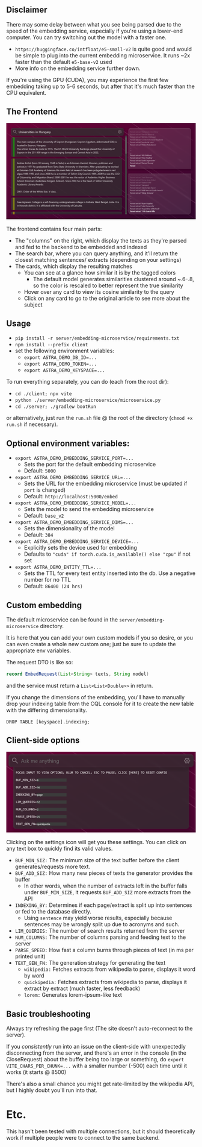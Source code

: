 ## Disclaimer

There may some delay between what you see being parsed due to the speed of the embedding service,
especially if you're using a lower-end computer. You can try switching out the model with a faster one.
 - `https://huggingface.co/intfloat/e5-small-v2` is quite good and would be simple to plug into the
   current embedding microservice. It runs ~2x faster than the default `e5-base-v2` used
 - More info on the embedding service further down.

If you're using the GPU (CUDA), you may experience the first few embedding taking up to 5-6 seconds, but after that
it's much faster than the CPU equivalent. 

## The Frontend

![img_1.png](./assets/site.png)

The frontend contains four main parts:

- The "columns" on the right, which display the texts as they're parsed and fed to the
  backend to be embedded and indexed
- The search bar, where you can query anything, and it'll return the closest matching sentences/
  extracts (depending on your settings)
- The cards, which display the resulting matches
  - You can see at a glance how similar it is by the tagged colors
    - The default model generates similarities clustered around ~.6-.8, so the color is rescaled
      to better represent the true similarity
  - Hover over any card to view its cosine similarity to the query
  - Click on any card to go to the original article to see more about the subject

## Usage

- `pip install -r server/embedding-microservice/requirements.txt`
- `npm install --prefix client`
- set the following environment variables:
  - `export ASTRA_DEMO_DB_ID=...`
  - `export ASTRA_DEMO_TOKEN=...`
  - `export ASTRA_DEMO_KEYSPACE=...`

To run everything separately, you can do (each from the root dir):
- `cd ./client; npx vite`
- `python ./server/embedding-microservice/microservice.py`
- `cd ./server; ./gradlew bootRun`

or alternatively, just run the `run.sh` file @ the root of the directory (`chmod +x run.sh` if necessary).

## Optional environment variables:

- `export ASTRA_DEMO_EMBEDDING_SERVICE_PORT=...`
  - Sets the port for the default embedding microservice
  - Default: `5000`
- `export ASTRA_DEMO_EMBEDDING_SERVICE_URL=...`
  - Sets the URL for the embedding microservice (must be updated if `port` is changed)
  - Default: `http://localhost:5000/embed`
- `export ASTRA_DEMO_EMBEDDING_SERVICE_MODEL=...`
  - Sets the model to send the embedding microservice
  - Default: `base_v2`
- `export ASTRA_DEMO_EMBEDDING_SERVICE_DIMS=...`
  - Sets the dimensionality of the model
  - Default: `384`
- `export ASTRA_DEMO_EMBEDDING_SERVICE_DEVICE=...`
  - Explicitly sets the device used for embedding
  - Defaults to `"cuda" if torch.cuda.is_available() else "cpu"` if not set
- `export ASTRA_DEMO_ENTITY_TTL=...`
  - Sets the TTL for every text entity inserted into the db. Use a negative number for no TTL
  - Default: `86400 (24 hrs)`

## Custom embedding

The default microservice can be found in the `server/embedding-microservice` directory.

It is here that you can add your own custom models if you so desire, or you can even create
a whole new custom one; just be sure to update the appropriate env variables.

The request DTO is like so:

```java
record EmbedRequest(List<String> texts, String model)
```

and the service must return a `List<List<Double>>` in return.

If you change the dimensions of the embedding, you'll have to manually drop your indexing table from the CQL
console for it to create the new table with the differing dimensionality.

```cql
DROP TABLE [keyspace].indexing;
```

## Client-side options

![img.png](./assets/settings.png)

Clicking on the settings icon will get you these settings. You can click on any text box to
quickly find its valid values.

- `BUF_MIN_SIZ:` The minimum size of the text buffer before the client generates/requests more text.
- `BUF_ADD_SIZ:` How many new pieces of texts the generator provides the buffer
  - In other words, when the number of extracts left in the buffer falls under `BUF_MIN_SIZE`,
    it requests `BUF_ADD_SIZ` more extracts from the API
- `INDEXING_BY:` Determines if each page/extract is split up into sentences or fed to the database directly.
  - Using `sentence` may yield worse results, especially because sentences may be wrongly split up due to
    acronyms and such.
- `LIM_QUERIES:` The number of search results returned from the server
- `NUM_COLUMNS:` The number of columns parsing and feeding text to the server
- `PARSE_SPEED:` How fast a column burns through pieces of text (in ms per printed unit)
- `TEXT_GEN_FN:` The generation strategy for generating the text
  - `wikipedia:` Fetches extracts from wikipedia to parse, displays it word by word
  - `quickipedia:` Fetches extracts from wikipedia to parse, displays it extract by extract (much faster, less feedback)
  - `lorem:` Generates lorem-ipsum-like text

## Basic troubleshooting

Always try refreshing the page first (The site doesn't auto-reconnect to the server).

If you *consistently* run into an issue on the client-side with unexpectedly disconnecting from the server, and there's
an error in the console (in the CloseRequest) about the buffer being too large or something, do
`export VITE_CHARS_PER_CHUNK=...` with a smaller number (-500) each time until it works (it starts @ 8500)

There's also a small chance you might get rate-limited by the wikipedia API, but I highly doubt you'll run into that.

# Etc.

This hasn't been tested with multiple connections, but it should theoretically work if multiple people were to
connect to the same backend.
